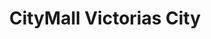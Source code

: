 ---
title: "CityMall Victorias City"
url: /victorias/citymall-victorias-city/
shop: Einkaufszentrum
---